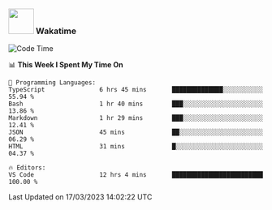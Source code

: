 ### <img src="https://media.giphy.com/media/VgCDAzcKvsR6OM0uWg/giphy.gif" width="50"> Wakatime

  <!--START_SECTION:waka-->
![Code Time](http://img.shields.io/badge/Code%20Time-1%2C321%20hrs%2014%20mins-blue)

📊 **This Week I Spent My Time On** 

```text
💬 Programming Languages: 
TypeScript               6 hrs 45 mins       ██████████████░░░░░░░░░░░   55.94 % 
Bash                     1 hr 40 mins        ███░░░░░░░░░░░░░░░░░░░░░░   13.86 % 
Markdown                 1 hr 29 mins        ███░░░░░░░░░░░░░░░░░░░░░░   12.41 % 
JSON                     45 mins             ██░░░░░░░░░░░░░░░░░░░░░░░   06.29 % 
HTML                     31 mins             █░░░░░░░░░░░░░░░░░░░░░░░░   04.37 % 

🔥 Editors: 
VS Code                  12 hrs 4 mins       █████████████████████████   100.00 % 
```


 Last Updated on 17/03/2023 14:02:22 UTC
<!--END_SECTION:waka-->
